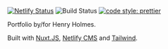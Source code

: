 [![Netlify Status](https://api.netlify.com/api/v1/badges/5504493a-31ea-4b8b-bbdb-b720b67d52ec/deploy-status)](https://app.netlify.com/sites/henryholmesdesign/deploys) ![Build Status](https://travis-ci.org/hholmes/henryholmes.design.svg?branch=master) [![code style: prettier](https://img.shields.io/badge/code_style-prettier-ff69b4.svg?style=flat-square)](https://github.com/prettier/prettier)

Portfolio by/for Henry Holmes.

Built with [Nuxt.JS](https://nuxtjs.org), [Netlify CMS](https://netlifycms.org) and [Tailwind](https://tailwindcss.com).